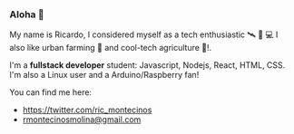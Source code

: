 ### Aloha 👋

My name is Ricardo, I considered myself as a tech enthusiastic 🛰️ 📡 💻 I also like urban farming 🌾 and cool-tech agriculture 🚜!. 

I'm a **fullstack developer** student: Javascript, Nodejs, React, HTML, CSS. I'm also a Linux user and a Arduino/Raspberry fan! 

You can find me here:
- https://twitter.com/ric_montecinos
- rmontecinosmolina@gmail.com
